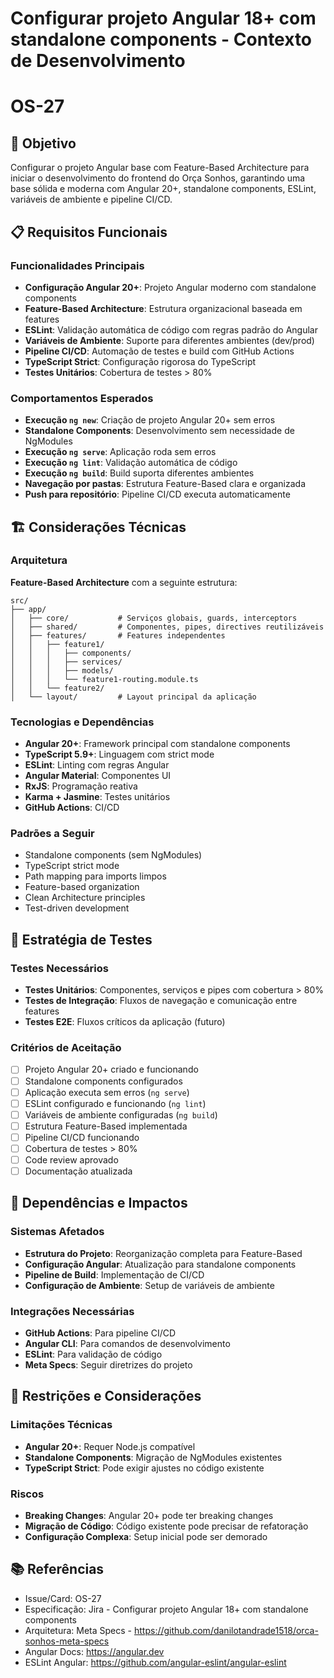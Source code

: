 # Configurar projeto Angular 18+ com standalone components - Contexto de Desenvolvimento

# OS-27

## 🎯 Objetivo

Configurar o projeto Angular base com Feature-Based Architecture para iniciar o desenvolvimento do frontend do Orça Sonhos, garantindo uma base sólida e moderna com Angular 20+, standalone components, ESLint, variáveis de ambiente e pipeline CI/CD.

## 📋 Requisitos Funcionais

### Funcionalidades Principais

- **Configuração Angular 20+**: Projeto Angular moderno com standalone components
- **Feature-Based Architecture**: Estrutura organizacional baseada em features
- **ESLint**: Validação automática de código com regras padrão do Angular
- **Variáveis de Ambiente**: Suporte para diferentes ambientes (dev/prod)
- **Pipeline CI/CD**: Automação de testes e build com GitHub Actions
- **TypeScript Strict**: Configuração rigorosa do TypeScript
- **Testes Unitários**: Cobertura de testes > 80%

### Comportamentos Esperados

- **Execução `ng new`**: Criação de projeto Angular 20+ sem erros
- **Standalone Components**: Desenvolvimento sem necessidade de NgModules
- **Execução `ng serve`**: Aplicação roda sem erros
- **Execução `ng lint`**: Validação automática de código
- **Execução `ng build`**: Build suporta diferentes ambientes
- **Navegação por pastas**: Estrutura Feature-Based clara e organizada
- **Push para repositório**: Pipeline CI/CD executa automaticamente

## 🏗️ Considerações Técnicas

### Arquitetura

**Feature-Based Architecture** com a seguinte estrutura:

```
src/
├── app/
│   ├── core/           # Serviços globais, guards, interceptors
│   ├── shared/         # Componentes, pipes, directives reutilizáveis
│   ├── features/       # Features independentes
│   │   ├── feature1/
│   │   │   ├── components/
│   │   │   ├── services/
│   │   │   ├── models/
│   │   │   └── feature1-routing.module.ts
│   │   └── feature2/
│   └── layout/         # Layout principal da aplicação
```

### Tecnologias e Dependências

- **Angular 20+**: Framework principal com standalone components
- **TypeScript 5.9+**: Linguagem com strict mode
- **ESLint**: Linting com regras Angular
- **Angular Material**: Componentes UI
- **RxJS**: Programação reativa
- **Karma + Jasmine**: Testes unitários
- **GitHub Actions**: CI/CD

### Padrões a Seguir

- Standalone components (sem NgModules)
- TypeScript strict mode
- Path mapping para imports limpos
- Feature-based organization
- Clean Architecture principles
- Test-driven development

## 🧪 Estratégia de Testes

### Testes Necessários

- **Testes Unitários**: Componentes, serviços e pipes com cobertura > 80%
- **Testes de Integração**: Fluxos de navegação e comunicação entre features
- **Testes E2E**: Fluxos críticos da aplicação (futuro)

### Critérios de Aceitação

- [ ] Projeto Angular 20+ criado e funcionando
- [ ] Standalone components configurados
- [ ] Aplicação executa sem erros (`ng serve`)
- [ ] ESLint configurado e funcionando (`ng lint`)
- [ ] Variáveis de ambiente configuradas (`ng build`)
- [ ] Estrutura Feature-Based implementada
- [ ] Pipeline CI/CD funcionando
- [ ] Cobertura de testes > 80%
- [ ] Code review aprovado
- [ ] Documentação atualizada

## 🔗 Dependências e Impactos

### Sistemas Afetados

- **Estrutura do Projeto**: Reorganização completa para Feature-Based
- **Configuração Angular**: Atualização para standalone components
- **Pipeline de Build**: Implementação de CI/CD
- **Configuração de Ambiente**: Setup de variáveis de ambiente

### Integrações Necessárias

- **GitHub Actions**: Para pipeline CI/CD
- **Angular CLI**: Para comandos de desenvolvimento
- **ESLint**: Para validação de código
- **Meta Specs**: Seguir diretrizes do projeto

## 🚧 Restrições e Considerações

### Limitações Técnicas

- **Angular 20+**: Requer Node.js compatível
- **Standalone Components**: Migração de NgModules existentes
- **TypeScript Strict**: Pode exigir ajustes no código existente

### Riscos

- **Breaking Changes**: Angular 20+ pode ter breaking changes
- **Migração de Código**: Código existente pode precisar de refatoração
- **Configuração Complexa**: Setup inicial pode ser demorado

## 📚 Referências

- Issue/Card: OS-27
- Especificação: Jira - Configurar projeto Angular 18+ com standalone components
- Arquitetura: Meta Specs - https://github.com/danilotandrade1518/orca-sonhos-meta-specs
- Angular Docs: https://angular.dev
- ESLint Angular: https://github.com/angular-eslint/angular-eslint
